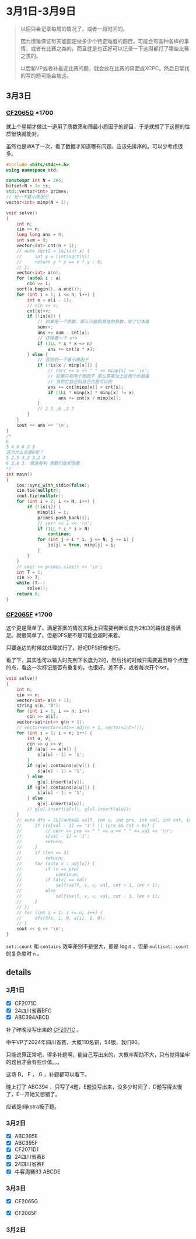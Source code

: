 # 3月1日-3月9日

> 以后只会记录每周的情况了，或者一段时间的。
>
> 因为很难保证每天能固定做多少个特定难度的题目，可能会有各种各样的事情，或者有比赛之类的。而且就是也正好可以记录一下这周都打了哪些比赛之类的。
>
> 以后新VP或者补最近比赛的题，就会放在比赛的界面或XCPC。然后日常找的写的题可能会放这。

## 3月3日

### [CF2065G](https://codeforces.com/contest/2065/problem/G) *1700

就上个星期才做过一道用了质数筛和筛最小质因子的题目，于是就想了下这题的性质很快就能对。

虽然也是WA了一次，看了数据才知道哪有问题。应该先排序的。可以少考虑很多。

```cpp
#include <bits/stdc++.h>
using namespace std;

constexpr int N = 2e5;
bitset<N + 1> is;
std::vector<int> primes;
// 记一下最小质因子
vector<int> minp(N + 1);

void solve()
{
    int n;
    cin >> n;
    long long ans = 0;
    int sum = 0;
    vector<int> cnt(n + 1);
    // auto sqrtI = [&](int x) {
    //     int y = (int)sqrt(x);
    //     return y * y == x ? y : 0;
    // };
    vector<int> a(n);
    for (auto& i : a)
        cin >> i;
    sort(a.begin(), a.end());
    for (int i = 1; i <= n; i++) {
        int x = a[i - 1];
        // cin >> x;
        cnt[x]++;
        if (!is[x]) {
            // 如果是一个质数，那么只能和其他的质数，除了它本身
            sum++;
            ans += sum - cnt[x];
            // 还得看一下 x*x
            if (1LL * x * x <= n)
                ans += cnt[x * x];
        } else {
            // 否则判一下最小质因子
            if (!is[x / minp[x]]) {
                // cerr << x << " " << minp[x] << '\n';
                // 如果只有两个质因子 那么答案加上这两个的数量
                // 当然它自己和自己也是可以的
                ans += cnt[minp[x]] + cnt[x];
                if (1LL * minp[x] * minp[x] != x)
                    ans += cnt[x / minp[x]];
            }
            // 2 3 ,6 ,2 7
        }
    }
    cout << ans << '\n';
}
/*
6
5 4 6 6 2 3
这为什么会是8呢？
5 2,5 3,2 3,2 4
6 2,6 3. 偶没有判 质数可能和倍数
*/
int main()
{
    ios::sync_with_stdio(false);
    cin.tie(nullptr);
    cout.tie(nullptr);
    for (int i = 2; i <= N; i++) {
        if (!is[i]) {
            minp[i] = i;
            primes.push_back(i);
            // cerr << i << '\n';
            if (1LL * i * i > N)
                continue;
            for (int j = i * i; j <= N; j += i) {
                is[j] = true, minp[j] = i;
            }
        }
    }
    // cout << primes.size() << '\n';
    int T = 1;
    cin >> T;
    while (T--)
        solve();
    return 0;
}
```

### [CF2065F](https://codeforces.com/contest/2065/F) *1700

这个更是简单了。满足答案的情况实际上只需要判断长度为2和3的路径是否满足。就很简单了。但是DFS是不是可能会超时来着。

只要连边的时候就处理就行了。好吧DFS好像也行。

看了下，其实也可以输入时先判下长度为2的，然后找的时候只需要遍历每个点连的点，看这一次标记是否有重复的。也很好。差不多，或者每次开个set。

```cpp
void solve()
{
    int n;
    cin >> n;
    vector<int> a(n + 1);
    string s(n, '0');
    for (int i = 1; i <= n; i++)
        cin >> a[i];
    vector<set<int>> g(n + 1);
    // vector<vector<int>> adj(n + 1, vector<int>());
    for (int i = 1; i < n; i++) {
        int u, v;
        cin >> u >> v;
        if (a[u] == a[v]) {
            s[a[u] - 1] = '1';
        }
        if (g[u].contains(a[v])) {
            s[a[v] - 1] = '1';
        } else
            g[u].insert(a[v]);
        if (g[v].contains(a[u])) {
            s[a[u] - 1] = '1';
        } else
            g[v].insert(a[u]);
        // g[u].insert(a[v]), g[v].insert(a[u]);
    }
    // auto dfs = [&](auto&& self, int u, int pre, int val, int cnt, int len) -> void {
    //     if ((s[val - 1] == '1') || (pre && cnt > 0)) {
    //         // cerr << pre << " " << u << " " << val << '\n';
    //         s[val - 1] = '1';
    //         return;
    //     }
    //     if (len == 3)
    //         return;
    //     for (auto v : adj[u]) {
    //         if (v == pre)
    //             continue;
    //         if (a[v] == val)
    //             self(self, v, u, val, cnt + 1, len + 1);
    //         else
    //             self(self, v, u, val, cnt - 1, len + 1);
    //     }
    // };
    // for (int i = 1; i <= n; i++) {
    //     dfs(dfs, i, 0, a[i], 1, 0);
    // }
    cout << s << '\n';
}
```

`set::count` 和 `contains` 效率差别不是很大，都是 $\log n$ ，但是 `multiset::count` 的复杂度时 `n` 。



## details

### 3月1日

- [x] CF2071C
- [x] 24四川省赛BFG
- [x] ABC394ABCD

补了昨晚没写出来的 [CF2071C](https://codeforces.com/contest/2071/problem/C) 。

中午VP了2024年四川省赛，大概110名铜，54银，我们80。

只能说算正常吧，得多补题啊，能自己写出来的，大概率帮助不大，只有觉得坐牢的题目才会有些价值。。。

这场 B， F ， G ，补题都可以看下。

晚上打了 ABC394 ，只写了4题，E题没写出来，没多少时间了，D题写得太慢了，E一开始又想错了。

应该是dijkstra板子题。

### 3月2日

- [x] ABC395E
- [x] ABC395F
- [x] CF2071D1
- [x] 24四川省赛B
- [x] 24四川省赛F
- [x] 牛客周赛83 ABCDE

### 3月3日

- [x] CF2065G
- [x] CF2065F



### 3月2日

